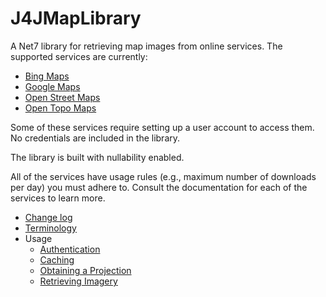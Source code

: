 # J4JMapLibrary

A Net7 library for retrieving map images from online services. The supported services are currently:

- [Bing Maps](https://www.bingmapsportal.com/)
- [Google Maps](https://developers.google.com/maps/documentation/maps-static/overview)
- [Open Street Maps](https://wiki.openstreetmap.org/wiki/Software_libraries)
- [Open Topo Maps](https://wiki.openstreetmap.org/wiki/OpenTopoMap)

Some of these services require setting up a user account to access them. No credentials are included in the library.

The library is built with nullability enabled.

All of the services have usage rules (e.g., maximum number of downloads per day) you must adhere to. Consult the documentation for each of the services to learn more.

- [Change log](changes.md)
- [Terminology](terminology.md)
- Usage
  - [Authentication](authentication.md)
  - [Caching](caching.md)
  - [Obtaining a Projection](overview.md)
  - [Retrieving Imagery](retrieving.md)

